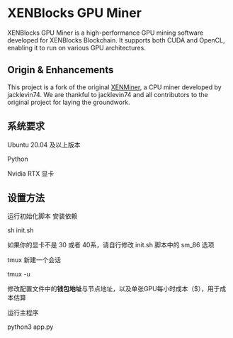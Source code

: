 # XENBlocks GPU Miner

XENBlocks GPU Miner is a high-performance GPU mining software developed for XENBlocks Blockchain. 
It supports both CUDA and OpenCL, enabling it to run on various GPU architectures.

## Origin & Enhancements

This project is a fork of the original [XENMiner](https://github.com/jacklevin74/xenminer), a CPU miner developed by jacklevin74. We are thankful to jacklevin74 and all contributors to the original project for laying the groundwork.


## 系统要求

Ubuntu 20.04 及以上版本

Python

Nvidia RTX 显卡


## 设置方法

运行初始化脚本 安装依赖

sh init.sh

如果你的显卡不是 30 或者 40系，请自行修改 init.sh 脚本中的 sm_86 选项


tmux 新建一个会话

tmux -u 


修改配置文件中的**钱包地址**与节点地址，以及单张GPU每小时成本（$），用于成本估算


运行主程序

python3 app.py

